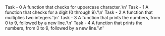 Task - 0 A function that checks for uppercase character.'\n'
Task - 1 A function that checks for a digit (0 through 9).'\n'
Task - 2 A function that multiplies two integers.'\n'
Task - 3 A function that prints the numbers, from 0 to 9, followed by a new line.'\n'
Task - 4 A function that prints the numbers, from 0 to 9, followed by a new line.'\n'
